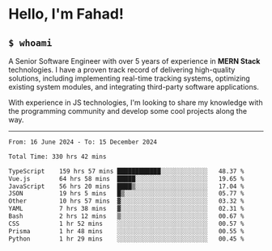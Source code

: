 <h1>Hello, I'm Fahad!</h1>

<h2><code>$ whoami</code></h2>

A Senior Software Engineer with over 5 years of experience in **MERN Stack** technologies. I have a proven track record of delivering high-quality solutions, including implementing real-time tracking systems, optimizing existing system modules, and integrating third-party software applications.

With experience in JS technologies, I'm looking to share my knowledge with the programming community and develop some cool projects along the way.

---

<!--START_SECTION:waka-->

```txt
From: 16 June 2024 - To: 15 December 2024

Total Time: 330 hrs 42 mins

TypeScript    159 hrs 57 mins ████████████░░░░░░░░░░░░░   48.37 %
Vue.js        64 hrs 58 mins  █████░░░░░░░░░░░░░░░░░░░░   19.65 %
JavaScript    56 hrs 20 mins  ████▒░░░░░░░░░░░░░░░░░░░░   17.04 %
JSON          19 hrs 5 mins   █▒░░░░░░░░░░░░░░░░░░░░░░░   05.77 %
Other         10 hrs 57 mins  ▓░░░░░░░░░░░░░░░░░░░░░░░░   03.32 %
YAML          7 hrs 38 mins   ▓░░░░░░░░░░░░░░░░░░░░░░░░   02.31 %
Bash          2 hrs 12 mins   ▒░░░░░░░░░░░░░░░░░░░░░░░░   00.67 %
CSS           1 hr 52 mins    ░░░░░░░░░░░░░░░░░░░░░░░░░   00.57 %
Prisma        1 hr 48 mins    ░░░░░░░░░░░░░░░░░░░░░░░░░   00.55 %
Python        1 hr 29 mins    ░░░░░░░░░░░░░░░░░░░░░░░░░   00.45 %
```

<!--END_SECTION:waka-->

<!--
**heyFahad/heyFahad** is a ✨ _special_ ✨ repository because its `README.md` (this file) appears on your GitHub profile.

Here are some ideas to get you started:

- 🔭 I’m currently working on ...
- 🌱 I’m currently learning ...
- 👯 I’m looking to collaborate on ...
- 🤔 I’m looking for help with ...
- 💬 Ask me about ...
- 📫 How to reach me: ...
- 😄 Pronouns: ...
- ⚡ Fun fact: ...
-->
